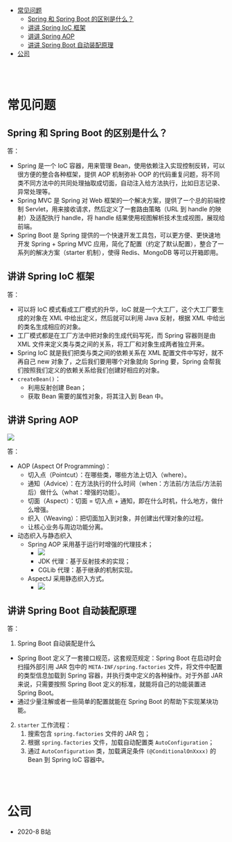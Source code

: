 - [常见问题](#常见问题)
  - [Spring 和 Spring Boot 的区别是什么？](#spring-和-spring-boot-的区别是什么)
  - [讲讲 Spring IoC 框架](#讲讲-spring-ioc-框架)
  - [讲讲 Spring AOP](#讲讲-spring-aop)
  - [讲讲 Spring Boot 自动装配原理](#讲讲-spring-boot-自动装配原理)
- [公司](#公司)


</br></br>


# 常见问题
## Spring 和 Spring Boot 的区别是什么？
答：
- Spring 是一个 IoC 容器，用来管理 Bean，使用依赖注入实现控制反转，可以很方便的整合各种框架，提供 AOP 机制弥补 OOP 的代码重复问题，将不同类不同方法中的共同处理抽取成切面，自动注入给方法执行，比如日志记录、异常处理等。
- Spring MVC 是 Spring 对 Web 框架的一个解决方案，提供了ー个总的前端控制 Servlet，用来接收请求，然后定义了一套路由策略（URL 到 handle 的映射）及适配执行 handle，将 handle 结果使用视图解析技术生成视图，展现给前端。
- Spring Boot 是 Spring 提供的一个快速开发工具包，可以更方便、更快速地开发 Spring + Spring MVC 应用，简化了配置（约定了默认配置），整合了一系列的解决方案（starter 机制），使得 Redis、MongoDB 等可以开箱即用。

## 讲讲 Spring IoC 框架
答：
- 可以将 IoC 模式看成工厂模式的升华，IoC 就是一个大工厂，这个大工厂要生成的对象在 XML 中给出定义，然后就可以利用 Java 反射，根据 XML 中给出的类名生成相应的对象。
- 工厂模式都是在工厂方法中把对象的生成代码写死，而 Spring 容器则是由 XML 文件来定义类与类之间的关系，将工厂和对象生成两者独立开来。
- Spring IoC 就是我们把类与类之间的依赖关系在 XML 配置文件中写好，就不再自己 new 对象了，之后我们要用哪个对象就向 Spring 要，Spring 会帮我们按照我们定义的依赖关系给我们创建好相应的对象。
- `createBean()`：
  - 利用反射创建 Bean；
  - 获取 Bean 需要的属性对象，将其注入到 Bean 中。

## 讲讲 Spring AOP

![](https://upload-images.jianshu.io/upload_images/7896890-8225b1537175bd8b.png?imageMogr2/auto-orient/strip|imageView2/2/w/440/format/webp)

答：
- AOP (Aspect Of Programming)：
  - 切入点（Pointcut）：在哪些类，哪些方法上切入（where）。
  - 通知（Advice）：在方法执行的什么时间（when：方法前/方法后/方法前后）做什么（what：增强的功能）。
  - 切面（Aspect）：切面 = 切入点 + 通知，即在什么时机，什么地方，做什么增强。
  - 织入（Weaving）：把切面加入到对象，并创建出代理对象的过程。
  - 让核心业务与周边功能分离。
- 动态织入与静态织入
  - Spring AOP 采用基于运行时增强的代理技术；
    - ![](https://pic3.zhimg.com/v2-b091ac6fd64f493eaeabfeff4cee7fee_b.png)
    - JDK 代理：基于反射技术的实现；
    - CGLib 代理：基于继承的机制实现。
  - AspectJ 采用静态织入方式。
    - ![](https://pic2.zhimg.com/v2-a4f70efe3e2bb0b438ea89a3ae927011_b.png)

## 讲讲 Spring Boot 自动装配原理
答：
1. Spring Boot 自动装配是什么
  - Spring Boot 定义了一套接口规范，这套规范规定：Spring Boot 在启动时会扫描外部引用 JAR 包中的 `META-INF/spring.factories` 文件，将文件中配置的类型信息加载到 Spring 容器，并执行类中定义的各种操作。对于外部 JAR 来说，只需要按照 Spring Boot 定义的标准，就能将自己的功能装置进 Spring Boot。
  - 通过少量注解或者一些简单的配置就能在 Spring Boot 的帮助下实现某块功能。
2. `starter` 工作流程：
   1. 搜索包含 `spring.factories` 文件的 JAR 包；
   2. 根据 `spring.factories` 文件，加载自动配置类 `AutoConfiguration`；
   3. 通过 `AutoConfiguration` 类，加载满足条件 `(@ConditionalOnXxxx)` 的 Bean 到 Spring IoC 容器中。


</br></br>


# 公司
- 2020-8 B站